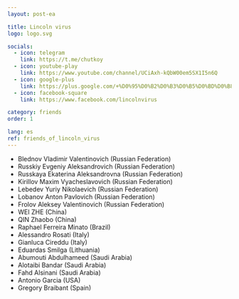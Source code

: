 ```yaml
---
layout: post-ea

title: Lincoln virus
logo: logo.svg

socials:
  - icon: telegram
    link: https://t.me/chutkoy
  - icon: youtube-play
    link: https://www.youtube.com/channel/UCiAxh-kQbW00em5SX1I5n6Q
  - icon: google-plus
    link: https://plus.google.com/+%D0%95%D0%B2%D0%B3%D0%B5%D0%BD%D0%B8%D0%B9%D0%A0%D1%83%D1%81%D1%81%D0%BA%D0%B8%D0%B9%D0%A7%D1%83%D1%82%D0%BA%D0%BE%D0%B989
  - icon: facebook-square
    link: https://www.facebook.com/lincolnvirus

category: friends
order: 1

lang: es
ref: friends_of_lincoln_virus
---
```


- Blednov Vladimir Valentinovich (Russian Federation)
- Russkiy Evgeniy Aleksandrovich (Russian Federation)
- Russkaya Ekaterina Aleksandrovna (Russian Federation)
- Kirillov Maxim Vyacheslavovich (Russian Federation)
- Lebedev Yuriy Nikolaevich (Russian Federation)
- Lobanov Anton Pavlovich (Russian Federation)
- Frolov Aleksey Valentinovich (Russian Federation)
- WEI ZHE (China)
- QIN Zhaobo (China)
- Raphael Ferreira Minato (Brazil)
- Alessandro Rosati (Italy)
- Gianluca Cireddu (Italy)
- Eduardas Smilga (Lithuania)
- Abumouti Abdulhameed (Saudi Arabia)
- Alotaibi Bandar (Saudi Arabia)
- Fahd Alsinani (Saudi Arabia)
- Antonio Garcia (USA)
- Gregory Braibant (Spain)
